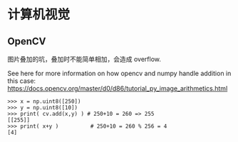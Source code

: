 # 计算机视觉

## OpenCV

图片叠加的坑，叠加时不能简单相加，会造成 overflow.

See here for more information on how opencv and numpy handle addition in this case: https://docs.opencv.org/master/d0/d86/tutorial_py_image_arithmetics.html

```
>>> x = np.uint8([250])
>>> y = np.uint8([10])
>>> print( cv.add(x,y) ) # 250+10 = 260 => 255
[[255]]
>>> print( x+y )          # 250+10 = 260 % 256 = 4
[4]
```
